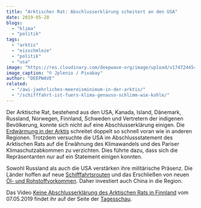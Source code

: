 ```yaml
---
title: "Arktischer Rat: Abschlusserklärung scheitert an den USA"
date: 2019-05-28
blogs: 
  - "klima"
  - "politik"
tags: 
  - "arktis"
  - "eisschmleze"
  - "politik"
  - "usa"
image: "https://res.cloudinary.com/deepwave-org/image/upload/v1747244549/deepwave.org/iceland-4058262_1920.jpg"
image_caption: "© Jplenio / Pixabay"
author: "DEEPWAVE"
related: 
  - "/awi-jaehrliches-meereisminimum-in-der-arktis/"
  - "/schifffahrt-ist-fuers-klima-genauso-schlimm-wie-kohle/"
---
```


Der Arktische Rat, bestehend aus den USA, Kanada, Island, Dänemark, Russland, Norwegen, Finnland, Schweden und Vertretern der indigenen Bevölkerung, konnte sich nicht auf eine Abschlusserklärung einigen. Die [Erdwärmung in der Arktis](https://www.deepwave.org/awi-jaehrliches-meereisminimum-in-der-arktis/) schreitet doppelt so schnell voran wie in anderen Regionen. Trotzdem versuchte die USA im Abschlussstatement des Arktischen Rats auf die Erwähnung des Klimawandels und des Pariser Klimaschutzabkommen zu verzichten. Dies führte dazu, dass sich die Repräsentanten nur auf ein Statement einigen konnten.

Sowohl Russland als auch die USA verstärken ihre militärische Präsenz. Die Länder hoffen auf neue [Schifffahrtsrouten](https://www.deepwave.org/schifffahrt-ist-fuers-klima-genauso-schlimm-wie-kohle/) und das Erschließen von neuen [Öl- und Rohstoffvorkommen](https://www.deepwave.org/die-ozeane/erdoel-und-erdgas/). Daher investiert auch China in die Region.

Das Video [Keine Abschlusserklärung des Arktischen Rats in Finnland](https://www.tagesschau.de/multimedia/video/video-536091.html) vom 07.05.2019 findet ihr auf der Seite der [Tagesschau](https://www.tagesschau.de/).
